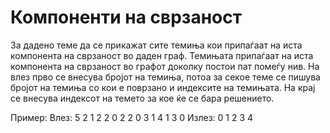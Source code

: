 # Компоненти на сврзаност

За дадено теме да се прикажат сите темиња кои припаѓаат на иста компонента на сврзаност во даден граф.
Темињата припаѓаат на иста компонента на сврзаност во графот доколку постои пат помеѓу нив. 
На влез прво се внесува бројот на темиња, потоа за секое теме се пишува бројот на темиња со кои 
е поврзано и индексите на темињата. На крај се внесува индексот на темето за кое ќе се бара решението.

Пример:
Влез:
5
2
1
2
2
0
2
2
0
3
1
4
1
3
0
Излез:
0
1
2
3
4